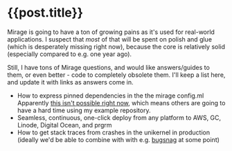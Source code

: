 {{post.title}}
===

Mirage is going to have a ton of growing pains as it's used for real-world applications. I suspect that *most* of that will be spent on polish and glue (which is desperately missing right now), because the core is relatively solid (especially compared to e.g. one year ago).

Still, I have tons of Mirage questions, and would like answers/guides to them, or even better - code to completely obsolete them. I'll keep a list here, and update it with links as answers come in.

 * How to express pinned dependencies in the the mirage config.ml Apparently [this isn't possible right now](http://lists.xenproject.org/archives/html/mirageos-devel/2016-02/msg00080.html), which means others are going to have a hard time using my example repository.
 * Seamless, continuous, one-click deploy from any platform to AWS, GC, Linode, Digital Ocean, and prgrm
 * How to get stack traces from crashes in the unikernel in production (ideally we'd be able to combine with with e.g. [bugsnag](https://bugsnag.com/) at some point)
